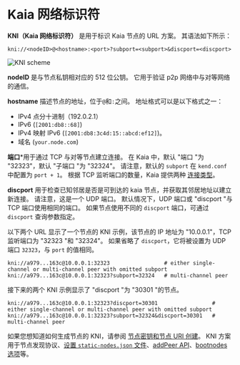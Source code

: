 # Kaia 网络标识符

**KNI（Kaia 网络标识符）** 是用于标识 Kaia 节点的 URL 方案。 其语法如下所示：

```
kni://<nodeID>@<hostname>:<port>?subport=<subport>&discport=<discport>
```

![KNI scheme](/img/learn/kni_scheme.png)

**nodeID** 是与节点私钥相对应的 512 位公钥。 它用于验证 p2p 网络中与对等网络的通信。

**hostname** 描述节点的地址，位于`@`和`:`之间。 地址格式可以是以下格式之一：

- IPv4 点分十进制（192.0.2.1）
- IPv6 (`[2001:db8::68]`)
- IPv4 映射 IPv6 (`[2001:db8:3c4d:15::abcd:ef12]`)。
- 域名 (`your.node.com`)

**端口**\*用于通过 TCP 与对等节点建立连接。 在 Kaia 中，默认 "端口 "为 "32323"，默认 "子端口 "为 "32324"。 请注意，默认的 `subport` 在 `kend.conf` 中配置为 `port + 1`。 根据 TCP 监听端口的数量，Kaia 提供两种 [连接类型](./multiport.md)。

**discport** 用于检查已知邻居是否是可到达的 kaia 节点，并获取其邻居地址以建立新连接。 请注意，这是一个 UDP 端口。
默认情况下，UDP 端口或 "discport "与 TCP 端口使用相同的端口。
如果节点使用不同的 `discport` 端口，可通过 `discport` 查询参数指定。

以下两个 URL 显示了一个节点的 KNI 示例，该节点的 IP 地址为 "10.0.0.1"，TCP 监听端口为 "32323 "和 "32324"。
如果省略了 `discport`，它将被设置为 UDP 端口 `32323`，与 `port` 的值相同。

```
kni://a979...163c@10.0.0.1:32323                 # either single-channel or multi-channel peer with omitted subport
kni://a979...163c@10.0.0.1:32323?subport=32324   # multi-channel peer
```

接下来的两个 KNI 示例显示了 "discport "为 "30301 "的节点。

```
kni://a979...163c@10.0.0.1:32323?discport=30301                 # either single-channel or multi-channel peer with omitted subport
kni://a979...163c@10.0.0.1:32323?subport=32324&discport=30301   # multi-channel peer
```

如果您想知道如何生成节点的 KNI，请参阅 [节点密钥和节点 URI 创建](../nodes/core-cell/install/before-you-install.md#node-key-node-uri-creation)。
KNI 方案用于节点发现协议、[设置 `static-nodes.json` 文件](../nodes/core-cell/install/install-proxy-nodes.md#install-static-nodes-json)、[addPeer API](../references/json-rpc/admin/add-peer)、[bootnodes 选项](../misc/operation/configuration.md#properties)等。
